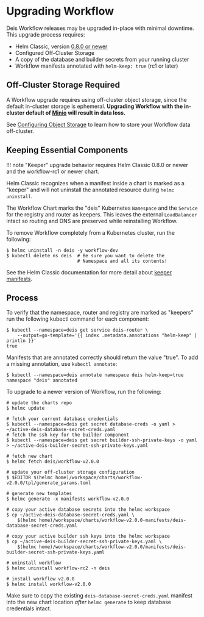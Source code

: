 # Upgrading Workflow

Deis Workflow releases may be upgraded in-place with minimal downtime. This upgrade process requires:

* Helm Classic, version [0.8.0 or newer](https://github.com/helm/helm-classic/releases/tag/0.8.0)
* Configured Off-Cluster Storage
* A copy of the database and builder secrets from your running cluster
* Workflow manifests annotated with `helm-keep: true` (rc1 or later)

## Off-Cluster Storage Required

A Workflow upgrade requires using off-cluster object storage, since the default
in-cluster storage is ephemeral. **Upgrading Workflow with the in-cluster default
of [Minio][] will result in data loss.**

See [Configuring Object Storage][] to learn how to store your Workflow data off-cluster.

## Keeping Essential Components

!!! note
    "Keeper" upgrade behavior requires Helm Classic 0.8.0 or newer and the workflow-rc1
    or newer chart.

Helm Classic recognizes when a manifest inside a chart is marked as a "keeper"
and will not uninstall the annotated resource during `helmc uninstall`.

The Workflow Chart marks the "deis" Kubernetes `Namespace` and the `Service`
for the registry and router as keepers. This leaves the external `LoadBalancer`
intact so routing and DNS are preserved while reinstalling Workflow.

To remove Workflow completely from a Kubernetes cluster, run the following:

```
$ helmc uninstall -n deis -y workflow-dev
$ kubectl delete ns deis  # Be sure you want to delete the
                          # Namespace and all its contents!
```

See the Helm Classic documentation for more detail about [keeper manifests].

## Process

To verify that the namespace, router and registry are marked as "keepers" run the following kubectl command for each component:

```
$ kubectl --namespace=deis get service deis-router \
	--output=go-template='{{ index .metadata.annotations "helm-keep" | println }}'
true
```

Manifests that are annotated correctly should return the value "true". To add a missing annotation, use `kubectl annotate`:

```
$ kubectl --namespace=deis annotate namespace deis helm-keep=true
namespace "deis" annotated
```

To upgrade to a newer version of Workflow, run the following:

```
# update the charts repo
$ helmc update

# fetch your current database credentials
$ kubectl --namespace=deis get secret database-creds -o yaml > ~/active-deis-database-secret-creds.yaml
# fetch the ssh key for the builder component
$ kubectl --namespace=deis get secret builder-ssh-private-keys -o yaml > ~/active-deis-builder-secret-ssh-private-keys.yaml

# fetch new chart
$ helmc fetch deis/workflow-v2.0.0

# update your off-cluster storage configuration
$ $EDITOR $(helmc home)/workspace/charts/workflow-v2.0.0/tpl/generate_params.toml

# generate new templates
$ helmc generate -x manifests workflow-v2.0.0

# copy your active database secrets into the helmc workspace
$ cp ~/active-deis-database-secret-creds.yaml \
	$(helmc home)/workspace/charts/workflow-v2.0.0-manifests/deis-database-secret-creds.yaml

# copy your active builder ssh keys into the helmc workspace
$ cp ~/active-deis-builder-secret-ssh-private-keys.yaml \
	$(helmc home)/workspace/charts/workflow-v2.0.0/manifests/deis-builder-secret-ssh-private-keys.yaml

# uninstall workflow
$ helmc uninstall workflow-rc2 -n deis

# install workflow v2.0.0
$ helmc install workflow-v2.0.0
```

Make sure to copy the existing `deis-database-secret-creds.yaml` manifest into the new chart
location *after* `helmc generate` to keep database credentials intact.

[configuring object storage]: ../installing-workflow/configuring-object-storage.md
[keeper manifests]: http://helm-classic.readthedocs.io/en/latest/awesome/#keeper-manifests
[minio]: https://github.com/deis/minio
